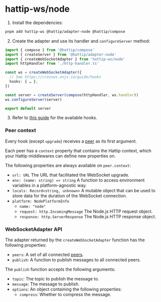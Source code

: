 # hattip-ws/node

1. Install the dependencies:

```sh
pnpm add hattip-ws @hattip/adapter-node @hattip/compose
```

2. Create the adapter and use its handler and `configureServer` method:

```ts
import { compose } from '@hattip/compose'
import { createServer } from '@hattip/adapter-node'
import { createWebSocketAdapter } from 'hattip-ws/node'
import httpHandler from './http-handler.ts'

const ws = createWebSocketAdapter({
  // See https://crossws.unjs.io/guide/hooks
  hooks: { … },
})

const server = createServer(compose(httpHandler, ws.handler))
ws.configureServer(server)

export default server
```

3. Refer to [this guide](https://crossws.unjs.io/guide/hooks) for the available hooks.

### Peer context

Every hook (except `upgrade`) receives a [peer](https://crossws.unjs.io/guide/peer) as its first argument.

Each peer has a `context` property that contains the Hattip context, which your Hattip middlewares can define new properties on.

The following properties are always available on `peer.context`:

- `url: URL` The URL that facilitated the WebSocket upgrade.
- `env: (name: string) => string` A function to access environment variables in a platform-agnostic way.
- `locals: Record<string, unknown>` A mutable object that can be used to store data for the duration of the WebSocket connection.
- `platform: NodePlatformInfo`
  - `name: "node"`
  - `request: http.IncomingMessage` The Node.js HTTP request object.
  - `response: http.ServerResponse` The Node.js HTTP response object.

### WebSocketAdapter API

The adapter returned by the `createWebSocketAdapter` function has the following properties:

- `peers`: A set of all connected [peers](https://crossws.unjs.io/guide/peer).
- `publish`: A function to publish messages to all connected peers.

The `publish` function accepts the following arguments:

- `topic`: The topic to publish the message to.
- `message`: The message to publish.
- `options`: An object containing the following properties:
  - `compress`: Whether to compress the message.
